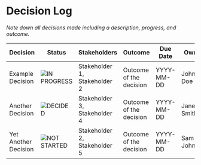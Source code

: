 # Decision Log

*Note down all decisions made including a description, progress, and outcome.*

| Decision | Status | Stakeholders | Outcome | Due Date | Owner |
|----------|--------|--------------|---------|----------|-------|
| Example Decision | ![IN PROGRESS](https://dummyimage.com/150x50/FFE000/000000&text=++IN+PROGRESS) | Stakeholder 1, Stakeholder 2 | Outcome of the decision | YYYY-MM-DD | John Doe |
| Another Decision | ![DECIDED](https://dummyimage.com/150x50/2e6930/000000&text=++DECIDED) | Stakeholder 3, Stakeholder 4 | Outcome of the decision | YYYY-MM-DD | Jane Smith |
| Yet Another Decision | ![NOT STARTED](https://dummyimage.com/150x50/909590/000000&text=++NOT+STARTED) | Stakeholder 2, Stakeholder 5 | Outcome of the decision | YYYY-MM-DD | Sam Johnson |
